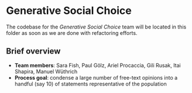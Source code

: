 # Generative Social Choice

The codebase for the *Generative Social Choice* team will be located in this folder as soon as we are done with refactoring efforts.

## Brief overview

- **Team members**: Sara Fish, Paul Gölz, Ariel Procaccia, Gili Rusak, Itai Shapira, Manuel Wüthrich
- **Process goal**: condense a large number of free-text opinions into a handful (say 10) of statements representative of the population

